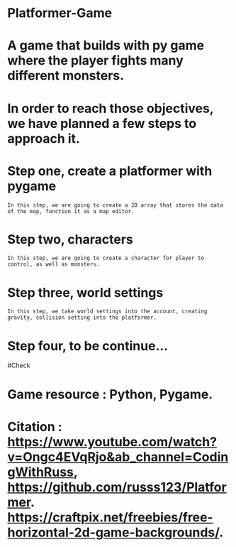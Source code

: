 # Platformer-Game
# A game that builds with py game where the player fights many different monsters. 
# In order to reach those objectives, we have planned a few steps to approach it.
# Step one, create a platformer with pygame
    In this step, we are going to create a 2D array that stores the data of the map, function it as a map editor.
# Step two, characters
    In this step, we are going to create a character for player to control, as well as monsters.
# Step three, world settings
    In this step, we take world settings into the account, creating gravity, collision setting into the platformer.
# Step four, to be continue...




#Check
# Game resource : Python, Pygame. 
# Citation : https://www.youtube.com/watch?v=Ongc4EVqRjo&ab_channel=CodingWithRuss, https://github.com/russs123/Platformer. https://craftpix.net/freebies/free-horizontal-2d-game-backgrounds/.

